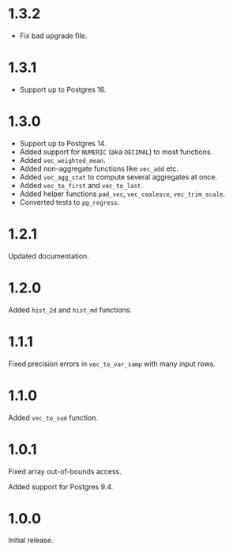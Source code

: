 # 1.3.2

- Fix bad upgrade file.

# 1.3.1

- Support up to Postgres 16.

# 1.3.0

- Support up to Postgres 14.
- Added support for `NUMERIC` (aka `DECIMAL`) to most functions.
- Added `vec_weighted_mean`.
- Added non-aggregate functions like `vec_add` etc.
- Added `vec_agg_stat` to compute several aggregates at once.
- Added `vec_to_first` and `vec_to_last`.
- Added helper functions `pad_vec`, `vec_coalesce`, `vec_trim_scale`.
- Converted tests to `pg_regress`.

# 1.2.1

Updated documentation.

# 1.2.0

Added `hist_2d` and `hist_md` functions.

# 1.1.1

Fixed precision errors in `vec_to_var_samp` with many input rows.

# 1.1.0

Added `vec_to_sum` function.

# 1.0.1

Fixed array out-of-bounds access.

Added support for Postgres 9.4.

# 1.0.0

Initial release.
